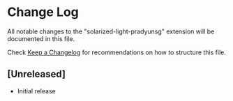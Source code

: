 # Change Log

All notable changes to the "solarized-light-pradyunsg" extension will be documented in this file.

Check [Keep a Changelog](http://keepachangelog.com/) for recommendations on how to structure this file.

## [Unreleased]

- Initial release
